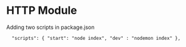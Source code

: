# HTTP Module

Adding two scripts in package.json

`  
"scripts": {
    "start": "node index",
    "dev" : "nodemon index"
  },
 `
